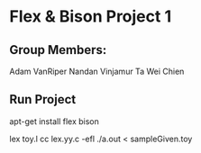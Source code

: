 # Flex & Bison Project 1
## Group Members:
Adam VanRiper
Nandan Vinjamur
Ta Wei Chien

## Run Project
apt-get install flex bison

lex toy.l
cc lex.yy.c -efl
./a.out < sampleGiven.toy
